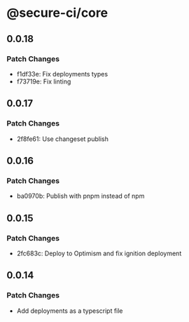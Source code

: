 # @secure-ci/core

## 0.0.18

### Patch Changes

- f1df33e: Fix deployments types
- f73719e: Fix linting

## 0.0.17

### Patch Changes

- 2f8fe61: Use changeset publish

## 0.0.16

### Patch Changes

- ba0970b: Publish with pnpm instead of npm

## 0.0.15

### Patch Changes

- 2fc683c: Deploy to Optimism and fix ignition deployment

## 0.0.14

### Patch Changes

- Add deployments as a typescript file
